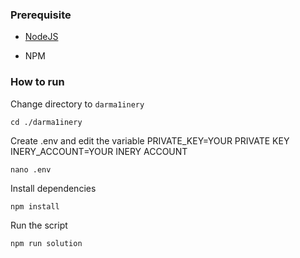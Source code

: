 ### Prerequisite

- [NodeJS](https://nodejs.org/en/)

- NPM



### How to run

Change directory to ```darma1inery```

```shell
cd ./darma1inery
```

Create .env and edit the variable
PRIVATE_KEY=YOUR PRIVATE KEY
INERY_ACCOUNT=YOUR INERY ACCOUNT

```shell
nano .env
```

Install dependencies

```shell
npm install
```

Run the script

```
npm run solution
```
